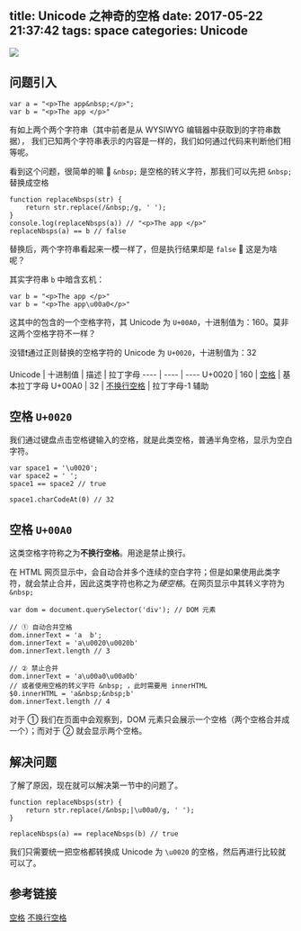 title: Unicode 之神奇的空格
date: 2017-05-22 21:37:42
tags: space
categories: Unicode
---


![](http://cdn.objcer.com/IMG_3319.PNG)

<!-- more -->

## 问题引入
```
var a = "<p>The app&nbsp;</p>";
var b = "<p>The app </p>"
```
有如上两个两个字符串（其中前者是从 WYSIWYG 编辑器中获取到的字符串数据）， 我们已知两个字符串表示的内容是一样的，我们如何通过代码来判断他们相等呢。

看到这个问题，很简单的嘛 🤣 `&nbsp;` 是空格的转义字符，那我们可以先把 `&nbsp;` 替换成空格
```
function replaceNbsps(str) {
    return str.replace(/&nbsp;/g, ' ');
}
console.log(replaceNbsps(a)) // "<p>The app </p>"
replaceNbsps(a) == b // false
```
替换后，两个字符串看起来一模一样了，但是执行结果却是 `false` 🤔 这是为啥呢？

其实字符串 `b` 中暗含玄机：
```
var b = "<p>The app </p>"
var b = "<p>The app\u00a0</p>"
```
这其中的包含的一个空格字符，其 Unicode 为 `U+00A0`，十进制值为：160。莫非这两个空格字符不一样？

没错❗通过正则替换的空格字符的 Unicode 为 `U+0020`，十进制值为：32

Unicode | 十进制值 | 描述 | 拉丁字母
 ---- | ---- | ----
U+0020 | 160 | [空格](https://zh.wikipedia.org/zh-cn/%E7%A9%BA%E6%A0%BC) | 基本拉丁字母
U+00A0 | 32 | [不换行空格](https://zh.wikipedia.org/zh-cn/%E4%B8%8D%E6%8D%A2%E8%A1%8C%E7%A9%BA%E6%A0%BC) | 拉丁字母-1 辅助

## 空格 `U+0020`
我们通过键盘点击空格键输入的空格，就是此类空格，普通半角空格，显示为空白字符。
```
var space1 = '\u0020';
var space2 = ' ';
space1 == space2 // true

space1.charCodeAt(0) // 32
```

## 空格 `U+00A0`
这类空格字符称之为**不换行空格**。用途是禁止换行。

在 HTML 网页显示中，会自动合并多个连续的空白字符；但是如果使用此类字符，就会禁止合并，因此这类字符也称之为*硬空格*。在网页显示中其转义字符为 `&nbsp;`
```
var dom = document.querySelector('div'); // DOM 元素

// ① 自动合并空格
dom.innerText = 'a  b';
dom.innerText = 'a\u0020\u0020b'
dom.innerText.length // 3

// ② 禁止合并
dom.innerText = 'a\u00a0\u00a0b'
// 或者使用空格的转义字符 &nbsp; ，此时需要用 innerHTML
$0.innerHTML = 'a&nbsp;&nbsp;b'
dom.innerText.length // 4
```
对于 ① 我们在页面中会观察到，DOM 元素只会展示一个空格（两个空格合并成一个）；而对于 ② 就会显示两个空格。

## 解决问题
了解了原因，现在就可以解决第一节中的问题了。
```
function replaceNbsps(str) {
    return str.replace(/&nbsp;|\u00a0/g, ' ');
}

replaceNbsps(a) == replaceNbsps(b) // true
```

我们只需要统一把空格都转换成 Unicode 为 `\u0020` 的空格，然后再进行比较就可以了。


## 参考链接
[空格](https://zh.wikipedia.org/zh-cn/%E7%A9%BA%E6%A0%BC)
[不换行空格](https://zh.wikipedia.org/zh-cn/%E4%B8%8D%E6%8D%A2%E8%A1%8C%E7%A9%BA%E6%A0%BC)
